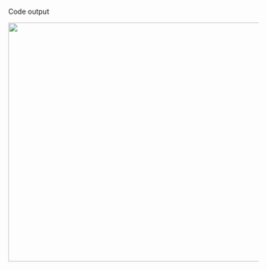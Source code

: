 Code output

<p align="center">
  <img width="640" height="480" src="https://user-images.githubusercontent.com/50490953/59299971-fd3c2280-8c5b-11e9-983a-c61623e49753.png">
</p>
